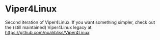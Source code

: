 # Viper4Linux
Second iteration of Viper4Linux. If you want something simpler, check out the (still maintained) Viper4Linux legacy at https://github.com/noahbliss/Viper4Linux
